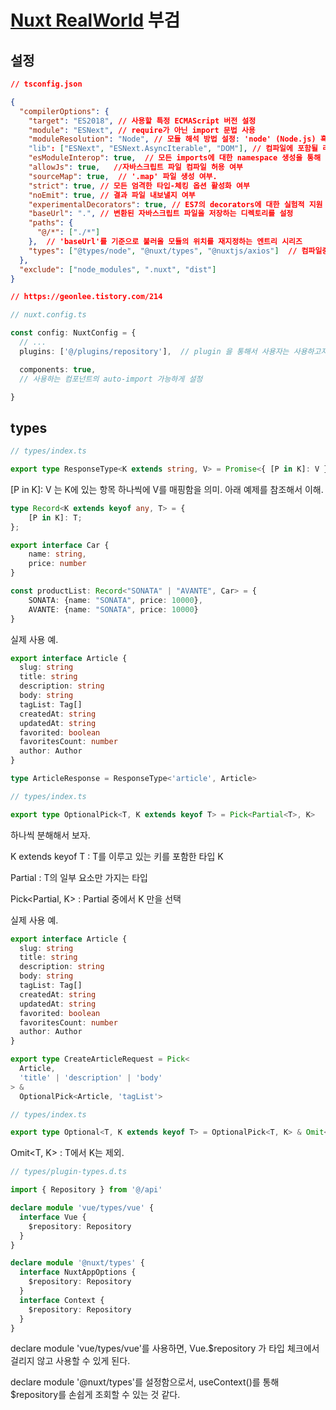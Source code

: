 # [Nuxt RealWorld](https://github.com/pocojang/nuxt-realworld) 부검

## 설정

```json
// tsconfig.json

{
  "compilerOptions": {
    "target": "ES2018", // 사용할 특정 ECMAScript 버전 설정
    "module": "ESNext", // require가 아닌 import 문법 사용
    "moduleResolution": "Node", // 모듈 해석 방법 설정: 'node' (Node.js) 혹은 'classic'
    "lib": ["ESNext", "ESNext.AsyncIterable", "DOM"], // 컴파일에 포함될 라이브러리 파일 목록
    "esModuleInterop": true,  // 모든 imports에 대한 namespace 생성을 통해 CommonJS와 ES Modules 간의 상호 운용성이 생기게할 지 여부
    "allowJs": true,   //자바스크립트 파일 컴파일 허용 여부
    "sourceMap": true,  // '.map' 파일 생성 여부.
    "strict": true, // 모든 엄격한 타입-체킹 옵션 활성화 여부
    "noEmit": true, // 결과 파일 내보낼지 여부
    "experimentalDecorators": true, // ES7의 decorators에 대한 실험적 지원 여부
    "baseUrl": ".", // 변환된 자바스크립트 파일을 저장하는 디렉토리를 설정
    "paths": {
      "@/*": ["./*"]
    },  // 'baseUrl'를 기준으로 불러올 모듈의 위치를 재지정하는 엔트리 시리즈
    "types": ["@types/node", "@nuxt/types", "@nuxtjs/axios"]  // 컴파일중 포함될 타입 정의 파일 목록
  },
  "exclude": ["node_modules", ".nuxt", "dist"]
}

// https://geonlee.tistory.com/214
```

```TypeScript
// nuxt.config.ts

const config: NuxtConfig = {
  // ...
  plugins: ['@/plugins/repository'],  // plugin 을 통해서 사용자는 사용하고자 하는 함수 혹은 instance 를 vue root application 혹은 context 에 binding

  components: true,
  // 사용하는 컴포넌트의 auto-import 가능하게 설정

}
```

## types

```TypeScript
// types/index.ts

export type ResponseType<K extends string, V> = Promise<{ [P in K]: V }>
```

[P in K]: V 는 K에 있는 항목 하나씩에 V를 매핑함을 의미. 아래 예제를 참조해서 이해.

```TypeScript
type Record<K extends keyof any, T> = {
    [P in K]: T;
};

export interface Car {
    name: string,
    price: number
}

const productList: Record<"SONATA" | "AVANTE", Car> = {
    SONATA: {name: "SONATA", price: 10000},
    AVANTE: {name: "SONATA", price: 10000}
}
```

실제 사용 예.

```TypeScript
export interface Article {
  slug: string
  title: string
  description: string
  body: string
  tagList: Tag[]
  createdAt: string
  updatedAt: string
  favorited: boolean
  favoritesCount: number
  author: Author
}

type ArticleResponse = ResponseType<'article', Article>
```

```TypeScript
// types/index.ts

export type OptionalPick<T, K extends keyof T> = Pick<Partial<T>, K>
```
하나씩 분해해서 보자.

K extends keyof T : T를 이루고 있는 키를 포함한 타입 K

Partial<T> : T의 일부 요소만 가지는 타입

Pick<Partial<T>, K> : Partial<T> 중에서 K 만을 선택

실제 사용 예.

```TypeScript
export interface Article {
  slug: string
  title: string
  description: string
  body: string
  tagList: Tag[]
  createdAt: string
  updatedAt: string
  favorited: boolean
  favoritesCount: number
  author: Author
}

export type CreateArticleRequest = Pick<
  Article,
  'title' | 'description' | 'body'
> &
  OptionalPick<Article, 'tagList'>
```

```TypeScript
// types/index.ts

export type Optional<T, K extends keyof T> = OptionalPick<T, K> & Omit<T, K>
```

Omit<T, K> : T에서 K는 제외.

```TypeScript
// types/plugin-types.d.ts

import { Repository } from '@/api'

declare module 'vue/types/vue' {
  interface Vue {
    $repository: Repository
  }
}

declare module '@nuxt/types' {
  interface NuxtAppOptions {
    $repository: Repository
  }
  interface Context {
    $repository: Repository
  }
}
```

declare module 'vue/types/vue'를 사용하면, Vue.$repository 가 타입 체크에서 걸리지 않고 사용할 수 있게 된다.

declare module '@nuxt/types'를 설정함으로서, useContext()를 통해 $repository를 손쉽게 조회할 수 있는 것 같다.


